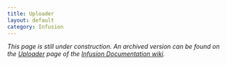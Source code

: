 ```yaml
---
title: Uploader
layout: default
category: Infusion
---
```


_This page is still under construction. An archived version can be found on the [Uploader](http://wiki.fluidproject.org/display/docs/Uploader) page of the [Infusion Documentation wiki](http://wiki.fluidproject.org/display/docs/Infusion+Documentation)._

